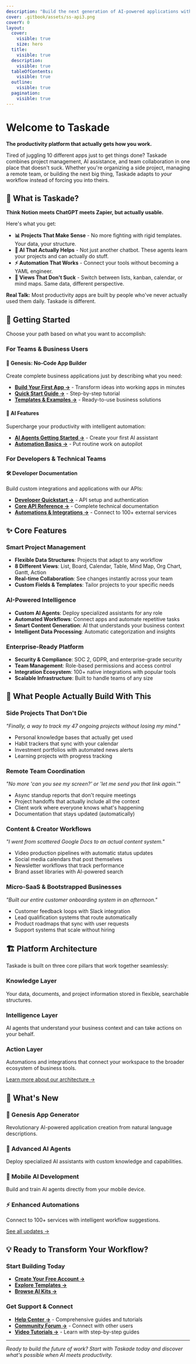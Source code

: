 ```yaml
---
description: "Build the next generation of AI-powered applications with Taskade's complete platform for productivity, collaboration, and intelligent automation."
cover: .gitbook/assets/ss-api3.png
coverY: 0
layout:
  cover:
    visible: true
    size: hero
  title:
    visible: true
  description:
    visible: true
  tableOfContents:
    visible: true
  outline:
    visible: true
  pagination:
    visible: true
---
```


# Welcome to Taskade

**The productivity platform that actually gets how you work.**

Tired of juggling 10 different apps just to get things done? Taskade combines project management, AI assistance, and team collaboration in one place that doesn't suck. Whether you're organizing a side project, managing a remote team, or building the next big thing, Taskade adapts to *your* workflow instead of forcing you into theirs.

## 🎯 What is Taskade?

**Think Notion meets ChatGPT meets Zapier, but actually usable.**

Here's what you get:
- **📊 Projects That Make Sense** - No more fighting with rigid templates. Your data, your structure.
- **🤖 AI That Actually Helps** - Not just another chatbot. These agents learn your projects and can actually do stuff.
- **⚡ Automation That Works** - Connect your tools without becoming a YAML engineer.
- **🎨 Views That Don't Suck** - Switch between lists, kanban, calendar, or mind maps. Same data, different perspective.

**Real Talk:** Most productivity apps are built by people who've never actually used them daily. Taskade is different.

## 🚀 Getting Started

Choose your path based on what you want to accomplish:

### **For Teams & Business Users**

#### 🎯 **Genesis: No-Code App Builder**
Create complete business applications just by describing what you need:
- **[Build Your First App →](genesis/README.md)** - Transform ideas into working apps in minutes
- **[Quick Start Guide →](genesis/getting-started.md)** - Step-by-step tutorial  
- **[Templates & Examples →](genesis/examples-and-templates.md)** - Ready-to-use business solutions

#### 🤖 **AI Features** 
Supercharge your productivity with intelligent automation:
- **[AI Agents Getting Started →](ai-features/ai-agents-getting-started.md)** - Create your first AI assistant
- **[Automation Basics →](ai-features/automation-getting-started.md)** - Put routine work on autopilot

### **For Developers & Technical Teams**

#### 🛠️ **Developer Documentation**
Build custom integrations and applications with our APIs:
- **[Developer Quickstart →](developers/README.md)** - API setup and authentication
- **[Core API Reference →](developers/api/README.md)** - Complete technical documentation
- **[Automations & Integrations →](developers/automations/README.md)** - Connect to 100+ external services

## ✨ Core Features

### **Smart Project Management**
- **Flexible Data Structures**: Projects that adapt to any workflow
- **8 Different Views**: List, Board, Calendar, Table, Mind Map, Org Chart, Gantt, Action
- **Real-time Collaboration**: See changes instantly across your team
- **Custom Fields & Templates**: Tailor projects to your specific needs

### **AI-Powered Intelligence** 
- **Custom AI Agents**: Deploy specialized assistants for any role
- **Automated Workflows**: Connect apps and automate repetitive tasks
- **Smart Content Generation**: AI that understands your business context
- **Intelligent Data Processing**: Automatic categorization and insights

### **Enterprise-Ready Platform**
- **Security & Compliance**: SOC 2, GDPR, and enterprise-grade security
- **Team Management**: Role-based permissions and access control
- **Integration Ecosystem**: 100+ native integrations with popular tools
- **Scalable Infrastructure**: Built to handle teams of any size

## 🌟 What People Actually Build With This

### **Side Projects That Don't Die**
*"Finally, a way to track my 47 ongoing projects without losing my mind."*
- Personal knowledge bases that actually get used
- Habit trackers that sync with your calendar
- Investment portfolios with automated news alerts
- Learning projects with progress tracking

### **Remote Team Coordination** 
*"No more 'can you see my screen?' or 'let me send you that link again.'"*
- Async standup reports that don't require meetings
- Project handoffs that actually include all the context
- Client work where everyone knows what's happening
- Documentation that stays updated (automatically)

### **Content & Creator Workflows**
*"I went from scattered Google Docs to an actual content system."*
- Video production pipelines with automatic status updates
- Social media calendars that post themselves
- Newsletter workflows that track performance
- Brand asset libraries with AI-powered search

### **Micro-SaaS & Bootstrapped Businesses**
*"Built our entire customer onboarding system in an afternoon."*
- Customer feedback loops with Slack integration
- Lead qualification systems that route automatically
- Product roadmaps that sync with user requests
- Support systems that scale without hiring

## 🏗️ Platform Architecture

Taskade is built on three core pillars that work together seamlessly:

### **Knowledge Layer**
Your data, documents, and project information stored in flexible, searchable structures.

### **Intelligence Layer** 
AI agents that understand your business context and can take actions on your behalf.

### **Action Layer**
Automations and integrations that connect your workspace to the broader ecosystem of business tools.

[Learn more about our architecture →](vision/architecture.md)

## 🎉 What's New

### **🧬 Genesis App Generator**
Revolutionary AI-powered application creation from natural language descriptions.

### **🤖 Advanced AI Agents**
Deploy specialized AI assistants with custom knowledge and capabilities.

### **📱 Mobile AI Development**
Build and train AI agents directly from your mobile device.

### **⚡ Enhanced Automations**
Connect to 100+ services with intelligent workflow suggestions.

[See all updates →](changelog/README.md)

## 💡 Ready to Transform Your Workflow?

### **Start Building Today**
- **[Create Your Free Account →](https://taskade.com/signup)**
- **[Explore Templates →](https://taskade.com/templates)**
- **[Browse AI Kits →](https://taskade.com/kits)**

### **Get Support & Connect**
- **[Help Center →](https://help.taskade.com)** - Comprehensive guides and tutorials
- **[Community Forum →](https://www.taskade.com/feedback)** - Connect with other users
- **[Video Tutorials →](https://youtube.com/taskade)** - Learn with step-by-step guides

---

*Ready to build the future of work? Start with Taskade today and discover what's possible when AI meets productivity.*
